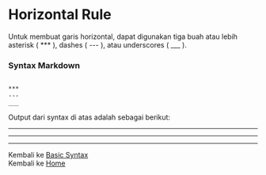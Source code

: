 # Horizontal Rule
Untuk membuat garis horizontal, dapat digunakan tiga buah atau lebih asterisk ( *** ), dashes ( --- ), atau underscores ( ___ ). 

### Syntax Markdown 
```

***
---
___

```

Output dari syntax di atas adalah sebagai berikut:

***
---
___

Kembali ke [Basic Syntax](./Basic%20Syntax.md)    
Kembali ke [Home](/)
